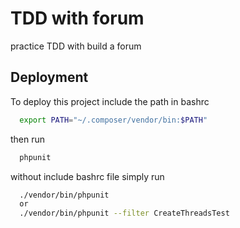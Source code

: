 
# TDD with forum

practice TDD with build a forum


## Deployment

To deploy this project include the path in bashrc

```bash
  export PATH="~/.composer/vendor/bin:$PATH"
```
then run

```bash
  phpunit
```
without include bashrc file simply run

```bash
  ./vendor/bin/phpunit
  or
  ./vendor/bin/phpunit --filter CreateThreadsTest
```
